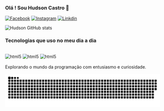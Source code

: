 ### Olá ! Sou Hudson Castro 👋

[![Facebook](https://img.shields.io/badge/Facebook-1877F2?style=for-the-badge&logo=facebook&logoColor=white)](https://www.facebook.com/hudson.castrofranca)
[![Instagram](https://img.shields.io/badge/Instagram-E4405F?style=for-the-badge&logo=instagram&logoColor=white)](https://www.instagram.com/hudsonn_castro/)
[![Linkdin](https://img.shields.io/badge/LinkedIn-0077B5?style=for-the-badge&logo=linkedin&logoColor=white)](https://www.linkedin.com/in/hudson-castro/)

![Hudson GitHub stats](https://github-readme-stats.vercel.app/api?username=Hudson-castro&show_icons=true&theme=dracula)

### Tecnologias que uso no meu dia a dia  

<div style = "Display: inline_block" ><br/>
<img  text-align="center" alt = "html5" src="https://img.shields.io/badge/HTML5-E34F26?style=for-the-badge&logo=html5&logoColor=white" />
<img  text-align="center" alt = "html5" src="https://img.shields.io/badge/CSS3-1572B6?style=for-the-badge&logo=css3&logoColor=white" />
<img  text-align= center alt = "html5" src="https://img.shields.io/badge/Java-ED8B00?style=for-the-badge&logo=openjdk&logoColor=white" />
</div><br/>
Explorando o mundo da programação com entusiasmo e curiosidade.

![snake gif](https://github.com/Hudson-castro/Hudson-castro/blob/output/github-contribution-grid-snake-dark.svg)

